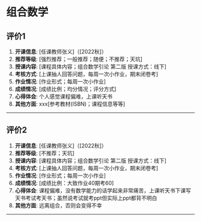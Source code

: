 # 组合数学

## 评价1

1. **开课信息**: [任课教师张义]（[2022秋]）
2. **推荐等级**: [强烈推荐；一般推荐；随便；不推荐；天坑]
3. **授课内容**: [课程具体内容；组合数学引论 第二版 授课方式：线下]
4. **考核方式**: [上课抽人回答问题，每周一次小作业，期末闭卷考]
5. **作业情况**: [作业形式；每周一次小作业]
6. **成绩情况**: [成绩比例；均分情况；评分方式]
7. **心得体会**: 个人感觉课程偏难，上课听天书
8. **其他方面**: xxx[参考教材(ISBN)；课程信息等等]

---

## 评价2

1. **开课信息**: [任课教师张义]（[2022秋]）
2. **推荐等级**: [不推荐；天坑]
3. **授课内容**: [课程具体内容；组合数学引论 第二版 授课方式：线下]
4. **考核方式**: [上课抽人回答问题，每周一次小作业，期末闭卷考]
5. **作业情况**: [作业形式；每周一次小作业]
6. **成绩情况**: [成绩比例：大致作业40期考60]
7. **心得体会**: 课程偏难，没有数学能力的话学起来非常痛苦，上课听天书下课写天书考试考天书；虽然说考试就考ppt但实际上ppt都背不明白
8. **其他方面**: 远离组合，否则会变得不幸

---
